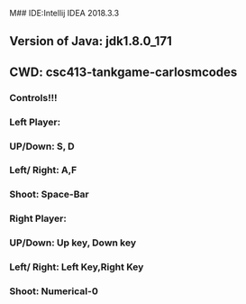 M##  IDE:Intellij IDEA 2018.3.3
## Version of Java: jdk1.8.0_171
## CWD: csc413-tankgame-carlosmcodes

### Controls!!!
### Left Player:
### UP/Down: S, D
### Left/ Right: A,F
### Shoot: Space-Bar
### Right Player:
### UP/Down: Up key, Down key
### Left/ Right: Left Key,Right Key
### Shoot: Numerical-0



